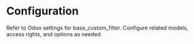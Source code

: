 # Configuration

Refer to Odoo settings for base_custom_filter. Configure related models, access rights, and options as needed.
